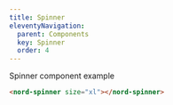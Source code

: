 ```yaml
---
title: Spinner
eleventyNavigation:
  parent: Components
  key: Spinner
  order: 4
---
```


Spinner component example

<nord-spinner size="xl"></nord-spinner>

```html
<nord-spinner size="xl"></nord-spinner>
```

